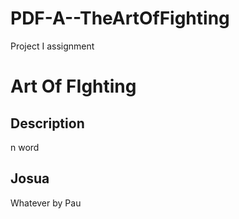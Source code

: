 # PDF-A--TheArtOfFighting
Project I assignment
# Art Of FIghting
## Description



n word


## Josua

Whatever by Pau
